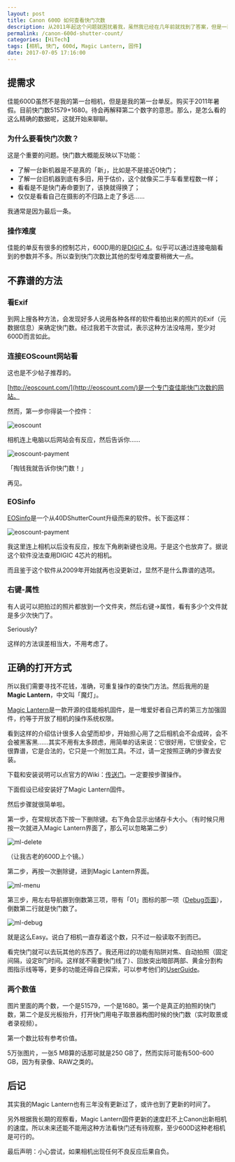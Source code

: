 ```yaml
---
layout: post
title: Canon 600D 如何查看快门次数
description: 从2011年起这个问题就困扰着我，虽然我已经在几年前就找到了答案，但是一直没有写下来。现在终于记起来要写写了，其实记录的内容已经相对过时了。
permalink: /canon-600d-shutter-count/
categories: [HiTech]
tags: [相机, 快门, 600d, Magic Lantern, 固件]
date: 2017-07-05 17:16:00
--- 
```


<!--「{{site.img-hosting}}/Pic4Post/」-->

## 提需求

佳能600D虽然不是我的第一台相机，但是是我的第一台单反。购买于2011年暑假。目前快门数51579+1680。待会再解释第二个数字的意思。那么，是怎么看的这么精确的数据呢，这就开始来聊聊。

### 为什么要看快门次数？

这是个重要的问题。快门数大概能反映以下功能：

- 了解一台新机器是不是真的「新」，比如是不是接近0快门；
- 了解一台旧机器到底有多旧，用于估价，这个就像买二手车看里程数一样；
- 看看是不是快门寿命要到了，该换就得换了；
- 仅仅是看看自己在摄影的不归路上走了多远……

我通常是因为最后一条。

### 操作难度

佳能的单反有很多的控制芯片，600D用的是[DIGIC 4](https://en.wikipedia.org/wiki/DIGIC#DIGIC_4)。似乎可以通过连接电脑看到的参数并不多。所以查到快门次数比其他的型号难度要稍微大一点。

## 不靠谱的方法

### 看Exif

到网上搜各种方法，会发现好多人说用各种各样的软件看拍出来的照片的Exif（元数据信息）来确定快门数。经过我若干次尝试，表示这种方法没啥用，至少对600D而言如此。

### 连接EOScount网站看

这也是不少帖子推荐的。

[http://eoscount.com/](http://eoscount.com/)是一个专门查佳能快门次数的网站。

然而，第一步你得装一个控件：

![eoscount]({{site.img-hosting}}/Pic4Post/canon-600d-shutter-count/activeX.png)

相机连上电脑以后网站会有反应，然后告诉你……

![eoscount-payment]({{site.img-hosting}}/Pic4Post/canon-600d-shutter-count/activeX-payment-blur.png)

「掏钱我就告诉你快门数！」

再见。

### EOSinfo

[EOSinfo](http://astrojargon.net/eosinfo.aspx)是一个从40DShutterCount升级而来的软件。长下面这样：

![eoscount-payment]({{site.img-hosting}}/Pic4Post/canon-600d-shutter-count/eosinfo.png)

我这里连上相机以后没有反应，按左下角刷新键也没用。于是这个也放弃了。据说这个软件没法查用DIGIC 4芯片的相机。

而且鉴于这个软件从2009年开始就再也没更新过，显然不是什么靠谱的选项。

### 右键-属性

有人说可以把拍过的照片都放到一个文件夹，然后右键->属性，看有多少个文件就是多少次快门了。

Seriously?

这样的方法误差相当大，不用考虑了。

## 正确的打开方式

所以我们需要寻找不花钱，准确，可重复操作的查快门方法。然后我用的是**Magic Lantern**，中文叫「魔灯」。

[Magic Lantern](http://www.magiclantern.fm/)是一款开源的佳能相机固件，是一堆爱好者自己弄的第三方加强固件，约等于开放了相机的操作系统权限。

看到这样的介绍估计很多人会望而却步，开始担心用了之后相机会不会成砖，会不会被黑客黑……其实不用有太多顾虑，用简单的话来说：它很好用，它很安全，它很靠谱，它是合法的，它只是一个附加工具。不过，请一定按照正确的步骤去安装。

下载和安装说明可以点官方的Wiki：[传送门](http://wiki.magiclantern.fm/install)。一定要按步骤操作。

下面假设已经安装好了Magic Lantern固件。

然后步骤就很简单啦。

第一步，在常规状态下按一下删除键。右下角会显示出储存卡大小。（有时候只用按一次就进入Magic Lantern界面了，那么可以忽略第二步）

![ml-delete]({{site.img-hosting}}/Pic4Post/canon-600d-shutter-count/ml-delete.png)

（让我古老的600D上个镜。）

第二步，再按一次删除键，进到Magic Lantern界面。

![ml-menu]({{site.img-hosting}}/Pic4Post/canon-600d-shutter-count/ml-menu.png)

第三步，用左右导航挪到倒数第三项，带有「01」图标的那一项（[Debug页面](http://wiki.magiclantern.fm/userguide#debug)），倒数第二行就是快门数了。

![ml-debug]({{site.img-hosting}}/Pic4Post/canon-600d-shutter-count/ml-debug.png)

就是这么Easy。说白了相机一直存着这个数，只不过一般读取不到而已。

看完快门就可以去玩其他的东西了。我还用过的功能有陷阱对焦、自动拍照（固定间隔，设定B门时间。这样就不需要快门线了）、回放突出暗部两部、黄金分割构图指示线等等，更多的功能还得自己探索，可以参考他们的[UserGuide](http://wiki.magiclantern.fm/userguide)。

### 两个数值

图片里面的两个数，一个是51579，一个是1680。第一个是真正的拍照的快门数，第二个是反光板抬升，打开快门用电子取景器构图时候的快门数（实时取景或者录视频）。

第一个数比较有参考价值。

5万张图片，一张5 MB算的话那可就是250 GB了，然而实际可能有500-600 GB，因为有录像、RAW之类的。

## 后记

其实我的Magic Lantern也有三年没有更新过了，或许也到了更新的时间了。

另外根据我长期的观察看，Magic Lantern固件更新的速度赶不上Canon出新相机的速度。所以未来还能不能用这种方法看快门还有待观察，至少600D这种老相机是可行的。

最后声明：小心尝试，如果相机出现任何不良反应后果自负。